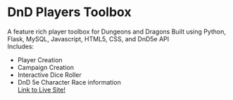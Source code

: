 # DnD Players Toolbox

A feature rich player toolbox for Dungeons and Dragons
Built using Python, Flask, MySQL, Javascript, HTML5, CSS, and DnD5e API <br/>
Includes:
<ul>
  <li>Player Creation</li>
  <li>Campaign Creation</li>
  <li>Interactive Dice Roller</li>
  <li>DnD 5e Character Race information</li>
<a href="http://34.213.85.82">Link to Live Site!</a>
